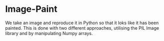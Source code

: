 # Image-Paint
We take an image and reproduce it in Python so that it loks like it has been painted. This is done with two different approaches, utilising the PIL Image library and by manipulating Numpy arrays.




